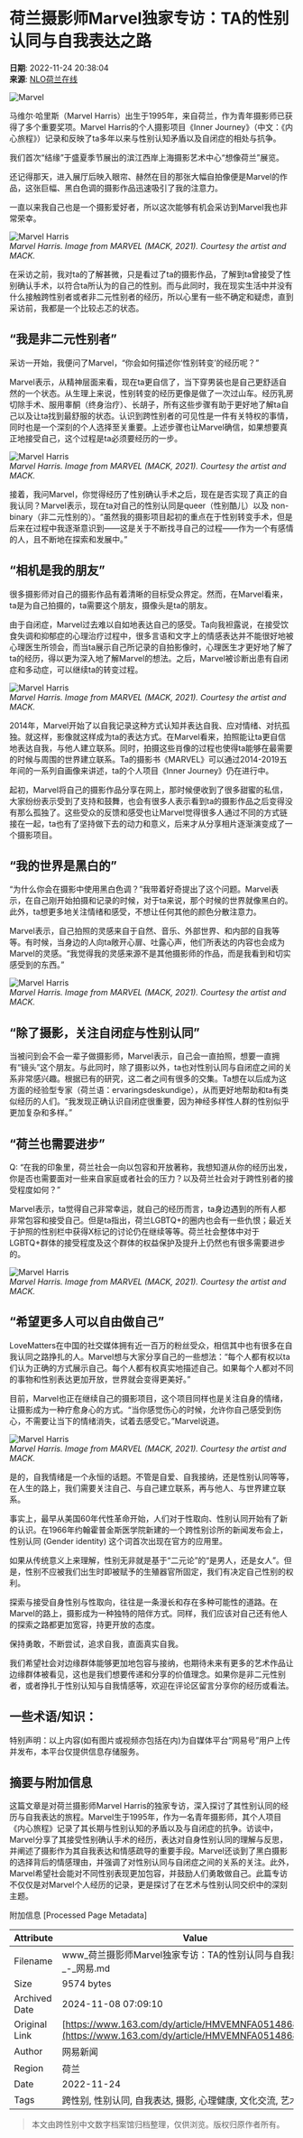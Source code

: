 # 荷兰摄影师Marvel独家专访：TA的性别认同与自我表达之路

**日期**: 2022-11-24 20:38:04  
**来源**: [NLO荷兰在线](https://www.163.com/dy/media/T1435578846143.html)  

![Marvel](https://static.ws.126.net/163/f2e/dy_media/dy_media/static/images/ipLocation.f6d00eb.svg)

马维尔·哈里斯（Marvel Harris）出生于1995年，来自荷兰，作为青年摄影师已获得了多个重要奖项。Marvel Harris的个人摄影项目《Inner Journey》（中文：《内心旅程》）记录和反映了ta多年以来与性别认知矛盾以及自闭症的相处与抗争。

我们首次“结缘”于盛夏季节展出的滨江西岸上海摄影艺术中心“想像荷兰”展览。

还记得那天，进入展厅后映入眼帘、赫然在目的那张大幅自拍像便是Marvel的作品，这张巨幅、黑白色调的摄影作品迅速吸引了我的注意力。

一直以来我自己也是一个摄影爱好者，所以这次能够有机会采访到Marvel我也非常荣幸。

![Marvel Harris](https://static.ws.126.net/163/f2e/dy_media/dy_media/static/images/ipLocation.f6d00eb.svg)  
*Marvel Harris. Image from MARVEL (MACK, 2021). Courtesy the artist and MACK.*

在采访之前，我对ta的了解甚微，只是看过了ta的摄影作品，了解到ta曾接受了性别确认手术，以符合ta所认为的自己的性别。而与此同时，我在现实生活中并没有什么接触跨性别者或者非二元性别者的经历，所以心里有一些不确定和疑虑，直到采访前，我都是一个比较忐忑的状态。

## “我是非二元性别者”

采访一开始，我便问了Marvel，“你会如何描述你‘性别转变’的经历呢？”

Marvel表示，从精神层面来看，现在ta更自信了，当下穿男装也是自己更舒适自然的一个状态。从生理上来说，性别转变的经历更像是做了一次过山车。经历乳房切除手术、服用睾酮（终身治疗）、长胡子，所有这些步骤有助于更好地了解ta自己以及让ta找到最舒服的状态。认识到跨性别者的可见性是一件有关特权的事情，同时也是一个深刻的个人选择至关重要。上述步骤也让Marvel确信，如果想要真正地接受自己，这个过程是ta必须要经历的一步。

![Marvel Harris](https://static.ws.126.net/163/f2e/dy_media/dy_media/static/images/ipLocation.f6d00eb.svg)  
*Marvel Harris. Image from MARVEL (MACK, 2021). Courtesy the artist and MACK.*

接着，我问Marvel，你觉得经历了性别确认手术之后，现在是否实现了真正的自我认同？Marvel表示，现在ta对自己的性别认同是queer（性别酷儿）以及 non-binary（非二元性别的）。“虽然我的摄影项目起初的重点在于性别转变手术，但是后来在过程中我逐渐意识到——这是关于不断找寻自己的过程——作为一个有感情的人，且不断地在探索和发展中。”

## “相机是我的朋友”

很多摄影师对自己的摄影作品有着清晰的目标受众界定。然而，在Marvel看来，ta是为自己拍摄的，ta需要这个朋友，摄像头是ta的朋友。

由于自闭症，Marvel过去难以自如地表达自己的感受。Ta向我袒露说，在接受饮食失调和抑郁症的心理治疗过程中，很多言语和文字上的情感表达并不能很好地被心理医生所领会，而当ta展示自己所记录的自拍影像时，心理医生才更好地了解了ta的经历，得以更为深入地了解Marvel的想法。之后，Marvel被诊断出患有自闭症和多动症，可以继续ta的转变过程。

![Marvel Harris](https://static.ws.126.net/163/f2e/dy_media/dy_media/static/images/ipLocation.f6d00eb.svg)  
*Marvel Harris. Image from MARVEL (MACK, 2021). Courtesy the artist and MACK.*

2014年，Marvel开始了以自我记录这种方式认知并表达自我、应对情绪、对抗孤独。就这样，影像就这样成为ta的表达方式。在Marvel看来，拍照能让ta更自信地表达自我，与他人建立联系。同时，拍摄这些肖像的过程也使得ta能够在最需要的时候与周围的世界建立联系。Ta的摄影书《MARVEL》可以通过2014-2019五年间的一系列自画像来讲述，ta的个人项目《Inner Journey》仍在进行中。

起初，Marvel将自己的摄影作品分享在网上，那时候便收到了很多甜蜜的私信，大家纷纷表示受到了支持和鼓舞，也会有很多人表示看到ta的摄影作品之后变得没有那么孤独了。这些受众的反馈和感受也让Marvel觉得很多人通过不同的方式链接在一起，ta也有了坚持做下去的动力和意义，后来才从分享相片逐渐演变成了一个摄影项目。

## “我的世界是黑白的”

“为什么你会在摄影中使用黑白色调？”我带着好奇提出了这个问题。Marvel表示，在自己刚开始拍摄和记录的时候，对于ta来说，那个时候的世界就像黑白的。此外，ta想更多地关注情绪和感受，不想让任何其他的颜色分散注意力。

Marvel表示，自己拍照的灵感来自于自然、音乐、外部世界、和内部的自我等等。有时候，当身边的人向ta敞开心扉、吐露心声，他们所表达的内容也会成为Marvel的灵感。“我觉得我的灵感来源不是其他摄影师的作品，而是我看到和切实感受到的东西。”

![Marvel Harris](https://static.ws.126.net/163/f2e/dy_media/dy_media/static/images/ipLocation.f6d00eb.svg)  
*Marvel Harris. Image from MARVEL (MACK, 2021). Courtesy the artist and MACK.*

## “除了摄影，关注自闭症与性别认同”

当被问到会不会一辈子做摄影师，Marvel表示，自己会一直拍照，想要一直拥有“镜头”这个朋友。与此同时，除了摄影以外，ta也对性别认同与自闭症之间的关系非常感兴趣。根据已有的研究，这二者之间有很多的交集。Ta想在以后成为这方面的经验型专家（荷兰语：ervaringsdeskundige），从而更好地帮助和ta有类似经历的人们。“我发现正确认识自闭症很重要，因为神经多样性人群的性别似乎更加复杂和多样。”

## “荷兰也需要进步”

Q: “在我的印象里，荷兰社会一向以包容和开放著称，我想知道从你的经历出发，你是否也需要面对一些来自家庭或者社会的压力？以及荷兰社会对于跨性别者的接受程度如何？”

Marvel表示，ta觉得自己非常幸运，就自己的经历而言，ta身边遇到的所有人都非常包容和接受自己。但是ta指出，荷兰LGBTQ+的圈内也会有一些仇恨；最近关于护照的性别栏中获得X标记的讨论仍在继续等等。荷兰社会整体中对于LGBTQ+群体的接受程度及这个群体的权益保护及提升上仍然也有很多需要进步的。

![Marvel Harris](https://static.ws.126.net/163/f2e/dy_media/dy_media/static/images/ipLocation.f6d00eb.svg)  
*Marvel Harris. Image from MARVEL (MACK, 2021). Courtesy the artist and MACK.*

## “希望更多人可以自由做自己”

LoveMatters在中国的社交媒体拥有近一百万的粉丝受众，相信其中也有很多在自我认同之路挣扎的人。Marvel想与大家分享自己的一些想法：“每个人都有权以ta们认为正确的方式展示自己。每个人都有权真实地描述自己。如果每个人都对不同的事物和性别表达更加开放，世界就会变得更美好。”

目前，Marvel也正在继续自己的摄影项目，这个项目同样也是关注自身的情绪，让摄影成为一种疗愈身心的方式。“当你感觉伤心的时候，允许你自己感受到伤心，不需要让当下的情绪消失，试着去感受它。”Marvel说道。

![Marvel Harris](https://static.ws.126.net/163/f2e/dy_media/dy_media/static/images/ipLocation.f6d00eb.svg)  
*Marvel Harris. Image from MARVEL (MACK, 2021). Courtesy the artist and MACK.*

是的，自我情绪是一个永恒的话题。不管是自爱、自我接纳，还是性别认同等等，在人生的路上，我们需要关注自己、与自己建立联系，再与他人、与世界建立联系。

事实上，最早从美国60年代性革命开始，人们对于性取向、性别认同开始有了新的认识。在1966年约翰霍普金斯医学院新建的一个跨性别诊所的新闻发布会上，性别认同 (Gender identity) 这个词首次出现在官方的应用里。

如果从传统意义上来理解，性别无非就是基于“二元论”的“是男人，还是女人”。但是，性别不应被我们出生时即被赋予的生殖器官所固定，我们有决定自己性别的权利。

探索与接受自身性别与性取向，往往是一条漫长和存在多种可能性的道路。在Marvel的路上，摄影成为一种独特的陪伴方式。同样，我们应该对自己还有他人的探索之路都更加宽容，持更开放的态度。

保持勇敢，不断尝试，追求自我，直面真实自我。

我们希望社会对边缘群体能够更加地包容与接纳，也期待未来有更多的艺术作品让边缘群体被看见，这也是我们想要传递和分享的价值理念。如果你是非二元性别者，或者挣扎于性别认知与自我情感等，欢迎在评论区留言分享你的经历或看法。

## 一些术语/知识：

特别声明：以上内容(如有图片或视频亦包括在内)为自媒体平台“网易号”用户上传并发布，本平台仅提供信息存储服务。

## 摘要与附加信息

<!-- tcd_abstract -->
这篇文章是对荷兰摄影师Marvel Harris的独家专访，深入探讨了其性别认同的经历与自我表达的旅程。Marvel生于1995年，作为一名青年摄影师，其个人项目《内心旅程》记录了其长期与性别认知的矛盾以及与自闭症的抗争。访谈中，Marvel分享了其接受性别确认手术的经历，表达对自身性别认同的理解与反思，并阐述了摄影作为其自我表达和情感疏导的重要手段。Marvel还谈到了黑白摄影的选择背后的情感理由，并强调了对性别认同与自闭症之间的关系的关注。此外，Marvel希望社会能对不同性别表现更加包容，并鼓励人们勇敢做自己。此篇专访不仅仅是对Marvel个人经历的记录，更是探讨了在艺术与性别认同交织中的深刻主题。
<!-- tcd_abstract_end -->

附加信息 [Processed Page Metadata]

| Attribute       | Value                                  |
|-----------------|----------------------------------------|
| Filename        | www_荷兰摄影师Marvel独家专访：TA的性别认同与自我表达之路_-_网易.md                             |
| Size            | 9574 bytes                           |
| Archived Date   | 2024-11-08 07:09:10                             |
| Original Link   | [https://www.163.com/dy/article/HMVEMNFA05148686.html](https://www.163.com/dy/article/HMVEMNFA05148686.html)                       |
| Author          | 网易新闻                               |
| Region          | 荷兰                               |
| Date            | 2022-11-24                                 |
| Tags            | 跨性别, 性别认同, 自我表达, 摄影, 心理健康, 文化交流, 艺术                                 |
>
> 本文由跨性别中文数字档案馆归档整理，仅供浏览。版权归原作者所有。
>